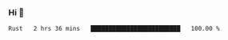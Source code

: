 ### Hi 👋

<!--START_SECTION:waka-->

```txt
Rust   2 hrs 36 mins   █████████████████████████   100.00 %
```

<!--END_SECTION:waka-->
